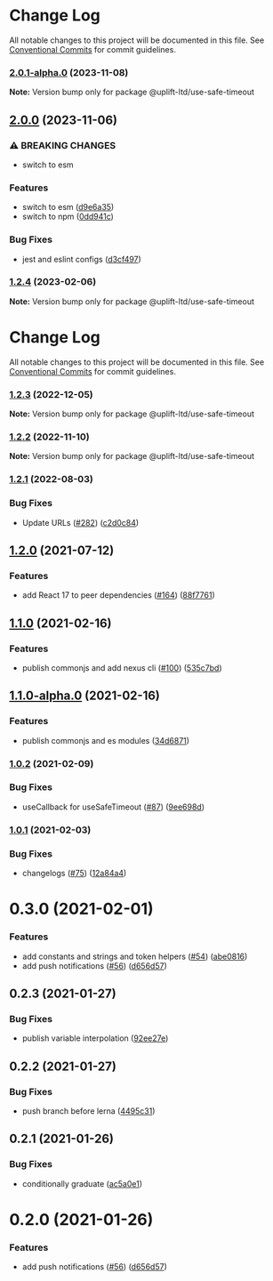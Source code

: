 # Change Log

All notable changes to this project will be documented in this file. See
[Conventional Commits](https://conventionalcommits.org) for commit guidelines.

### [2.0.1-alpha.0](https://github.com/uplift-ltd/nexus/compare/@uplift-ltd/use-safe-timeout@2.0.0...@uplift-ltd/use-safe-timeout@2.0.1-alpha.0) (2023-11-08)

**Note:** Version bump only for package @uplift-ltd/use-safe-timeout

## [2.0.0](https://github.com/uplift-ltd/nexus/compare/@uplift-ltd/use-safe-timeout@1.2.4...@uplift-ltd/use-safe-timeout@2.0.0) (2023-11-06)

### ⚠ BREAKING CHANGES

- switch to esm

### Features

- switch to esm
  ([d9e6a35](https://github.com/uplift-ltd/nexus/commit/d9e6a35b04af3da5c8d595105d9266486af1d4dd))
- switch to npm
  ([0dd941c](https://github.com/uplift-ltd/nexus/commit/0dd941cb72858a37d29336bedf403f580297e166))

### Bug Fixes

- jest and eslint configs
  ([d3cf497](https://github.com/uplift-ltd/nexus/commit/d3cf497ba25ccebeef4f17a6763868610be8b5e3))

### [1.2.4](https://github.com/uplift-ltd/nexus/compare/@uplift-ltd/use-safe-timeout@1.2.3...@uplift-ltd/use-safe-timeout@1.2.4) (2023-02-06)

**Note:** Version bump only for package @uplift-ltd/use-safe-timeout

# Change Log

All notable changes to this project will be documented in this file. See
[Conventional Commits](https://conventionalcommits.org) for commit guidelines.

### [1.2.3](https://github.com/uplift-ltd/nexus/compare/@uplift-ltd/use-safe-timeout@1.2.2...@uplift-ltd/use-safe-timeout@1.2.3) (2022-12-05)

**Note:** Version bump only for package @uplift-ltd/use-safe-timeout

### [1.2.2](https://github.com/uplift-ltd/nexus/compare/@uplift-ltd/use-safe-timeout@1.2.1...@uplift-ltd/use-safe-timeout@1.2.2) (2022-11-10)

**Note:** Version bump only for package @uplift-ltd/use-safe-timeout

### [1.2.1](https://github.com/uplift-ltd/nexus/compare/@uplift-ltd/use-safe-timeout@1.2.0...@uplift-ltd/use-safe-timeout@1.2.1) (2022-08-03)

### Bug Fixes

- Update URLs ([#282](https://github.com/uplift-ltd/nexus/issues/282))
  ([c2d0c84](https://github.com/uplift-ltd/nexus/commit/c2d0c843c8eb18c4a9ae360ee2d840f5be388fac))

## [1.2.0](https://github.com/uplift-ltd/nexus/compare/@uplift-ltd/use-safe-timeout@1.1.0...@uplift-ltd/use-safe-timeout@1.2.0) (2021-07-12)

### Features

- add React 17 to peer dependencies ([#164](https://github.com/uplift-ltd/nexus/issues/164))
  ([88f7761](https://github.com/uplift-ltd/nexus/commit/88f77615dfab14127dfdf76f665ee73c3195bcb4))

## [1.1.0](https://github.com/uplift-ltd/nexus/compare/@uplift-ltd/use-safe-timeout@1.0.2...@uplift-ltd/use-safe-timeout@1.1.0) (2021-02-16)

### Features

- publish commonjs and add nexus cli ([#100](https://github.com/uplift-ltd/nexus/issues/100))
  ([535c7bd](https://github.com/uplift-ltd/nexus/commit/535c7bd0ad8224b9dde814f18f9d5082366061e1))

## [1.1.0-alpha.0](https://github.com/uplift-ltd/nexus/compare/@uplift-ltd/use-safe-timeout@1.0.2...@uplift-ltd/use-safe-timeout@1.1.0-alpha.0) (2021-02-16)

### Features

- publish commonjs and es modules
  ([34d6871](https://github.com/uplift-ltd/nexus/commit/34d6871f720efebf2d48773ae1e17c8dc6fd652d))

### [1.0.2](https://github.com/uplift-ltd/nexus/compare/@uplift-ltd/use-safe-timeout@1.0.1...@uplift-ltd/use-safe-timeout@1.0.2) (2021-02-09)

### Bug Fixes

- useCallback for useSafeTimeout ([#87](https://github.com/uplift-ltd/nexus/issues/87))
  ([9ee698d](https://github.com/uplift-ltd/nexus/commit/9ee698da59580de5e3de30b1da2f694f4a8520bc))

### [1.0.1](https://github.com/uplift-ltd/nexus/compare/@uplift-ltd/use-safe-timeout@0.3.0...@uplift-ltd/use-safe-timeout@1.0.1) (2021-02-03)

### Bug Fixes

- changelogs ([#75](https://github.com/uplift-ltd/nexus/issues/75))
  ([12a84a4](https://github.com/uplift-ltd/nexus/commit/12a84a443f74257efe930d0dcf96b61635643dcd))

# 0.3.0 (2021-02-01)

### Features

- add constants and strings and token helpers ([#54](https://github.com/uplift-ltd/nexus/issues/54))
  ([abe0816](https://github.com/uplift-ltd/nexus/commit/abe08162dec2552c083680fde4ce80bf9d4b6675))
- add push notifications ([#56](https://github.com/uplift-ltd/nexus/issues/56))
  ([d656d57](https://github.com/uplift-ltd/nexus/commit/d656d57fa545c77c9c28aab77e57ea43a2bacc60))

## 0.2.3 (2021-01-27)

### Bug Fixes

- publish variable interpolation
  ([92ee27e](https://github.com/uplift-ltd/nexus/commit/92ee27e2b1a473d14e95120fd9835f90e2b4b0d0))

## 0.2.2 (2021-01-27)

### Bug Fixes

- push branch before lerna
  ([4495c31](https://github.com/uplift-ltd/nexus/commit/4495c311019edad65242fddfcbec3763a86f528c))

## 0.2.1 (2021-01-26)

### Bug Fixes

- conditionally graduate
  ([ac5a0e1](https://github.com/uplift-ltd/nexus/commit/ac5a0e1fc880399a0b498e7eac042f1572fee991))

# 0.2.0 (2021-01-26)

### Features

- add push notifications ([#56](https://github.com/uplift-ltd/nexus/issues/56))
  ([d656d57](https://github.com/uplift-ltd/nexus/commit/d656d57fa545c77c9c28aab77e57ea43a2bacc60))
